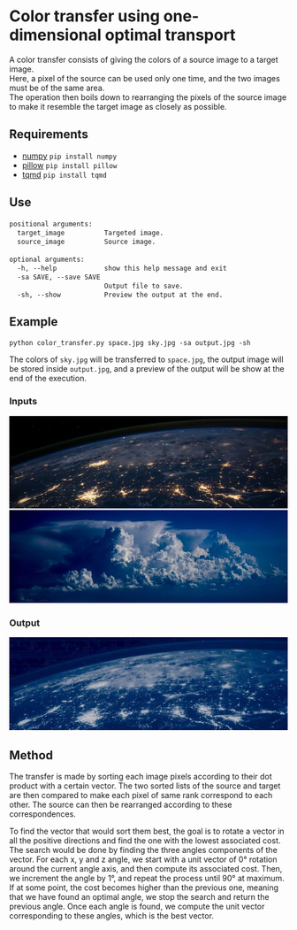 # Color transfer using one-dimensional optimal transport

A color transfer consists of giving the colors of a source image to a target image.<br>
Here, a pixel of the source can be used only one time, and the two images must be of the same area.<br>
The operation then boils down to rearranging the pixels of the source image to make it resemble the target image as 
closely as possible.

## Requirements

- [numpy](https://pypi.org/project/numpy/) ```pip install numpy```
- [pillow](https://pypi.org/project/Pillow/) ```pip install pillow```
- [tqmd](https://pypi.org/project/tqdm/) ```pip install tqmd```

## Use

```
positional arguments:
  target_image          Targeted image.
  source_image          Source image.

optional arguments:
  -h, --help            show this help message and exit
  -sa SAVE, --save SAVE
                        Output file to save.
  -sh, --show           Preview the output at the end.
```

## Example

```
python color_transfer.py space.jpg sky.jpg -sa output.jpg -sh
```
The colors of `sky.jpg` will be transferred to `space.jpg`, the output image will be stored inside `output.jpg`,
and a preview of the output will be show at the end of the execution.

### Inputs

![space](space.jpg)
![sky](sky.jpg)

### Output

![output](output.jpg)

## Method

The transfer is made by sorting each image pixels according to their dot product with a certain vector.
The two sorted lists of the source and target are then compared to make each pixel of same rank correspond to each 
other.
The source can then be rearranged according to these correspondences.

To find the vector that would sort them best, the goal is to rotate a vector in all the positive directions and find the 
one with the lowest associated cost.
The search would be done by finding the three angles components of the vector.
For each x, y and z angle, we start with a unit vector of 0° rotation around the current angle axis, and then compute
its associated cost.
Then, we increment the angle by 1°, and repeat the process until 90° at maximum.
If at some point, the cost becomes higher than the previous one, meaning that we have found an optimal angle, we stop 
the search and return the previous angle.
Once each angle is found, we compute the unit vector corresponding to these angles, which is the best vector.